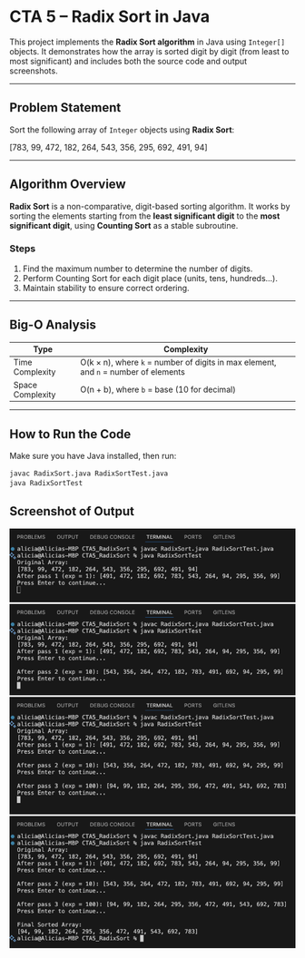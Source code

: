 # CTA 5 – Radix Sort in Java

This project implements the **Radix Sort algorithm** in Java using `Integer[]` objects. It demonstrates how the array is sorted digit by digit (from least to most significant) and includes both the source code and output screenshots.

---

## Problem Statement

Sort the following array of `Integer` objects using **Radix Sort**:

[783, 99, 472, 182, 264, 543, 356, 295, 692, 491, 94]

---

## Algorithm Overview

**Radix Sort** is a non-comparative, digit-based sorting algorithm. It works by sorting the elements starting from the **least significant digit** to the **most significant digit**, using **Counting Sort** as a stable subroutine.

### Steps

1. Find the maximum number to determine the number of digits.
2. Perform Counting Sort for each digit place (units, tens, hundreds...).
3. Maintain stability to ensure correct ordering.

---

## Big-O Analysis

| Type             | Complexity         |
|------------------|--------------------|
| Time Complexity  | O(k × n), where `k` = number of digits in max element, and `n` = number of elements |
| Space Complexity | O(n + b), where `b` = base (10 for decimal) |

---

## How to Run the Code

Make sure you have Java installed, then run:

```bash
javac RadixSort.java RadixSortTest.java
java RadixSortTest
```

## Screenshot of Output

![Program Output](Screenshots/Output1.png)
![Program Output](Screenshots/Output2.png)
![Program Output](Screenshots/Output3.png)
![Program Output](Screenshots/Output4.png)